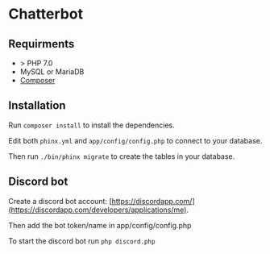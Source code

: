 # Chatterbot

## Requirments

- \> PHP 7.0
- MySQL or MariaDB
- [Composer](https://getcomposer.org/)

## Installation

Run `composer install` to install the dependencies.

Edit both `phinx.yml` and `app/config/config.php` to connect to your database.

Then run `./bin/phinx migrate` to create the tables in your database.

## Discord bot

Create a discord bot account: [https://discordapp.com/](https://discordapp.com/developers/applications/me).

Then add the bot token/name in app/config/config.php

To start the discord bot run `php discord.php`